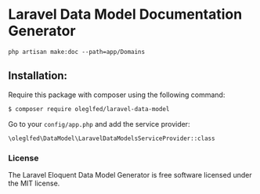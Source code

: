 # Laravel Data Model Documentation Generator

`php artisan make:doc --path=app/Domains`

## Installation:
Require this package with composer using the following command:

```sh
$ composer require oleglfed/laravel-data-model
```

Go to your `config/app.php` and add the service provider:

`\oleglfed\DataModel\LaravelDataModelsServiceProvider::class`


### License

The Laravel Eloquent Data Model Generator is free software licensed under the MIT license.